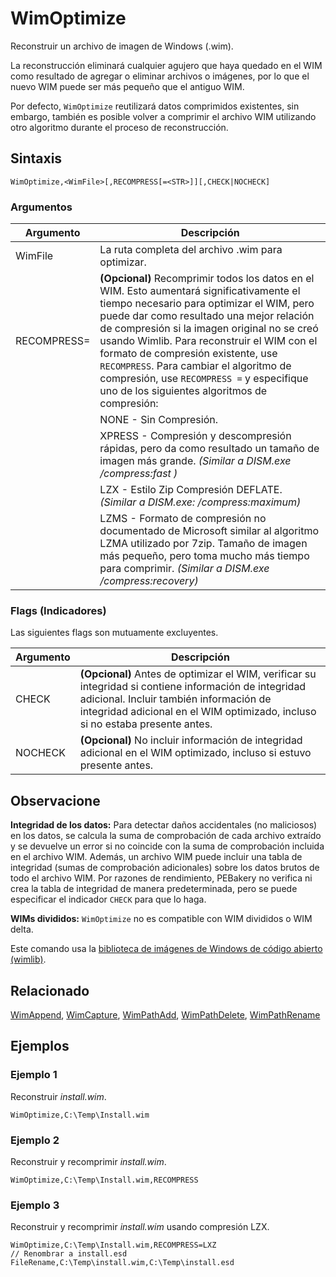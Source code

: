 # WimOptimize

Reconstruir un archivo de imagen de Windows (.wim).

La reconstrucción eliminará cualquier agujero que haya quedado en el WIM como resultado de agregar o eliminar archivos o imágenes, por lo que el nuevo WIM puede ser más pequeño que el antiguo WIM.

Por defecto, `WimOptimize` reutilizará datos comprimidos existentes, sin embargo, también es posible volver a comprimir el archivo WIM utilizando otro algoritmo durante el proceso de reconstrucción.

## Sintaxis

```pebakery
WimOptimize,<WimFile>[,RECOMPRESS[=<STR>]][,CHECK|NOCHECK]
```

### Argumentos

| Argumento | Descripción |
| --- | --- |
| WimFile | La ruta completa del archivo .wim para optimizar. |
| RECOMPRESS= | **(Opcional)** Recomprimir todos los datos en el WIM. Esto aumentará significativamente el tiempo necesario para optimizar el WIM, pero puede dar como resultado una mejor relación de compresión si la imagen original no se creó usando Wimlib. Para reconstruir el WIM con el formato de compresión existente, use `RECOMPRESS`. Para cambiar el algoritmo de compresión, use `RECOMPRESS =` y especifique uno de los siguientes algoritmos de compresión: |
|| NONE - Sin Compresión. |
|| XPRESS - Compresión y descompresión rápidas, pero da como resultado un tamaño de imagen más grande. _(Similar a DISM.exe  /compress:fast )_ |
|| LZX - Estilo Zip Compresión DEFLATE. _(Similar a DISM.exe: /compress:maximum)_ |
|| LZMS - Formato de compresión no documentado de Microsoft similar al algoritmo LZMA utilizado por 7zip. Tamaño de imagen más pequeño, pero toma mucho más tiempo para comprimir. _(Similar a DISM.exe /compress:recovery)_ |

### Flags (Indicadores)

Las siguientes flags son mutuamente excluyentes.

| Argumento | Descripción |
| --- | --- |
| CHECK | **(Opcional)** Antes de optimizar el WIM, verificar su integridad si contiene información de integridad adicional. Incluir también información de integridad adicional en el WIM optimizado, incluso si no estaba presente antes.  |
| NOCHECK | **(Opcional)** No incluir información de integridad adicional en el WIM optimizado, incluso si estuvo presente antes. |

## Observacione

**Integridad de los datos:** Para detectar daños accidentales (no maliciosos) en los datos, se calcula la suma de comprobación de cada archivo extraído y se devuelve un error si no coincide con la suma de comprobación incluida en el archivo WIM. Además, un archivo WIM puede incluir una tabla de integridad (sumas de comprobación adicionales) sobre los datos brutos de todo el archivo WIM. Por razones de rendimiento, PEBakery no verifica ni crea la tabla de integridad de manera predeterminada, pero se puede especificar el indicador `CHECK` para que lo haga.

**WIMs divididos:** `WimOptimize` no es compatible con WIM divididos o WIM delta.

Este comando usa la [biblioteca de imágenes de Windows de código abierto (wimlib)](https://wimlib.net/).

## Relacionado

[WimAppend](./WimAppend.md), [WimCapture](./WimCapture.md), [WimPathAdd](./WimPathAdd.md), [WimPathDelete](./WimPathDelete.md), [WimPathRename](./WimPathRename.md)

## Ejemplos

### Ejemplo 1

Reconstruir *install.wim*.

```pebakery
WimOptimize,C:\Temp\Install.wim
```

### Ejemplo 2

Reconstruir y recomprimir *install.wim*.

```pebakery
WimOptimize,C:\Temp\Install.wim,RECOMPRESS
```

### Ejemplo 3

Reconstruir y recomprimir *install.wim* usando compresión LZX.

```pebakery
WimOptimize,C:\Temp\Install.wim,RECOMPRESS=LXZ
// Renombrar a install.esd
FileRename,C:\Temp\install.wim,C:\Temp\install.esd
```
